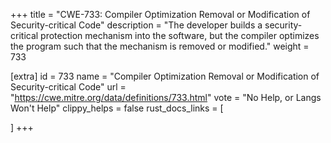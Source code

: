 +++
title = "CWE-733: Compiler Optimization Removal or Modification of Security-critical Code"
description	= "The developer builds a security-critical protection mechanism into the software, but the compiler optimizes the program such that the mechanism is removed or modified."
weight = 733

[extra]
id = 733
name = "Compiler Optimization Removal or Modification of Security-critical Code"
url = "https://cwe.mitre.org/data/definitions/733.html"
vote = "No Help, or Langs Won't Help"
clippy_helps = false
rust_docs_links = [
	
]
+++

